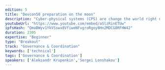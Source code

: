 ```yaml
---
edition: 5
title: "Devcon50 preparation on the moon"
description: "Cyber-physical systems (CPS) are change the world right now. Thousands of robots makes billions useful things every day. The power of Ethereum is lifting computing to decentralized world. Robonomics Network as L2 solution use Ethereum to control CPS over the world. Most efficient mechanism for this purpose is open market for service-oriented systems. On this workshop participants will try to build space station using autonomous robots on the moon."
youtubeUrl: "https://www.youtube.com/embed/aSlzRinETUw"
ipfsHash: "QmaBWyv1YkVSswx8VfiweNFvgroRgoy8Hn2MDCG8RFHW42"
duration: 2305
expertise: "Beginner"
type: "Breakout"
track: "Governance & Coordination"
keywords: ['technical']
tags: ['Governance & Coordination']
speakers: ['Aleksandr Krupenkin','Sergei Lonshakov']
---
```


